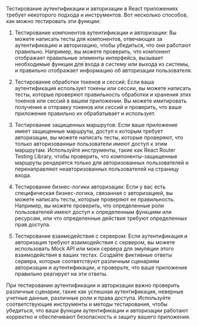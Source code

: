 Тестирование аутентификации и авторизации в React приложениях требует некоторого подхода и инструментов. Вот несколько способов, как можно тестировать эти функции:

1. Тестирование компонентов аутентификации и авторизации: Вы можете написать тесты для компонентов, отвечающих за аутентификацию и авторизацию, чтобы убедиться, что они работают правильно. Например, вы можете проверить, что компонент отображает правильные элементы интерфейса, вызывает необходимые функции для входа в систему или выхода из системы, и правильно отображает информацию об авторизации пользователя.

2. Тестирование обработки токенов и сессий: Если ваша аутентификация использует токены или сессии, вы можете написать тесты, которые проверяют правильность обработки и хранения этих токенов или сессий в вашем приложении. Вы можете имитировать получение и отправку токенов или сессий и проверить, что ваше приложение правильно их обрабатывает и использует.

3. Тестирование защищенных маршрутов: Если ваше приложение имеет защищенные маршруты, доступ к которым требует авторизации, вы можете написать тесты, которые проверяют, что только авторизованные пользователи имеют доступ к этим маршрутам. Используйте инструменты, такие как React Router Testing Library, чтобы проверить, что компоненты-защищенные маршруты рендерятся только для авторизованных пользователей и перенаправляют неавторизованных пользователей на страницу входа.

4. Тестирование бизнес-логики авторизации: Если у вас есть специфическая бизнес-логика, связанная с авторизацией, вы можете написать тесты, которые проверяют ее правильность. Например, вы можете проверить, что определенные роли пользователей имеют доступ к определенным функциям или ресурсам, или что определенные действия требуют определенных прав доступа.

5. Тестирование взаимодействия с сервером: Если аутентификация и авторизация требуют взаимодействия с сервером, вы можете использовать Mock API или моки сервера для эмуляции этого взаимодействия в ваших тестах. Создайте фиктивные ответы сервера, которые соответствуют различным сценариям авторизации и аутентификации, и проверьте, что ваше приложение правильно реагирует на эти ответы.

При тестировании аутентификации и авторизации важно проверить различные сценарии, такие как успешная аутентификация, неверные учетные данные, различные роли и права доступа. Используйте соответствующие инструменты и методы тестирования, чтобы убедиться, что ваши функции аутентификации и авторизации работают корректно и обеспечивают безопасность и защиту вашего приложения.